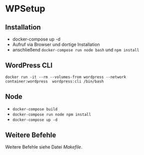 # WPSetup

## Installation
- docker-compose up -d
- Aufruf via Browser und dortige Installation
- anschließend `docker-compose run node bash` und `npm install`

## WordPress CLI
``docker run -it --rm --volumes-from wordpress --network container:wordpress  wordpress:cli /bin/bash``
## Node
- ``docker-compose build``
- ``docker-compose run node npm install``
- ``docker-compose up -d``

## Weitere Befehle
Weitere Befehle siehe Datei _Makefile_.


